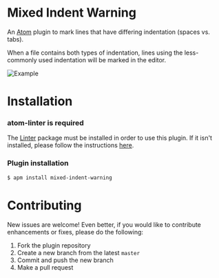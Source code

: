 # Mixed Indent Warning

An [Atom](https://atom.io/) plugin to mark lines that have differing indentation (spaces vs. tabs).

When a file contains both types of indentation, lines using the less-commonly used indentation will be marked in the editor.

![Example](https://cldup.com/5Ap9gFqvCH.png)

# Installation

### atom-linter is required

The [Linter](https://atom.io/packages/linter) package must be installed in order to use this plugin. If it isn't installed, please follow the instructions [here](https://github.com/atom-community/linter#how-to--installation).

### Plugin installation
```sh
$ apm install mixed-indent-warning
```

# Contributing

New issues are welcome! Even better, if you would like to contribute enhancements or fixes, please do the following:

1. Fork the plugin repository
2. Create a new branch from the latest `master`
3. Commit and push the new branch
4. Make a pull request
